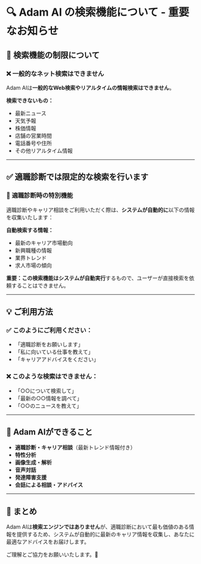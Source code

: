 # 🔍 **Adam AI の検索機能について - 重要なお知らせ**

## 📢 **検索機能の制限について**

### ❌ **一般的なネット検索はできません**

Adam AIは**一般的なWeb検索やリアルタイムの情報検索はできません**。

**検索できないもの：**
- 最新ニュース
- 天気予報
- 株価情報
- 店舗の営業時間
- 電話番号や住所
- その他リアルタイム情報

---

## ✅ **適職診断では限定的な検索を行います**

### 🎯 **適職診断時の特別機能**

適職診断やキャリア相談をご利用いただく際は、**システムが自動的に**以下の情報を収集いたします：

**自動検索する情報：**
- 最新のキャリア市場動向
- 新興職種の情報
- 業界トレンド
- 求人市場の傾向

**重要：**この検索機能は**システムが自動実行**するもので、ユーザーが直接検索を依頼することはできません。

---

## 💡 **ご利用方法**

### ✅ **このようにご利用ください：**
- 「適職診断をお願いします」
- 「私に向いている仕事を教えて」
- 「キャリアアドバイスをください」

### ❌ **このような検索はできません：**
- 「○○について検索して」
- 「最新の○○情報を調べて」
- 「○○のニュースを教えて」

---

## 🤝 **Adam AIができること**

- **適職診断・キャリア相談**（最新トレンド情報付き）
- **特性分析**
- **画像生成・解析**
- **音声対話**
- **発達障害支援**
- **会話による相談・アドバイス**

---

## 📝 **まとめ**

Adam AIは**検索エンジンではありません**が、適職診断において最も価値のある情報を提供するため、システムが自動的に最新のキャリア情報を収集し、あなたに最適なアドバイスをお届けします。

ご理解とご協力をお願いいたします。🙏 